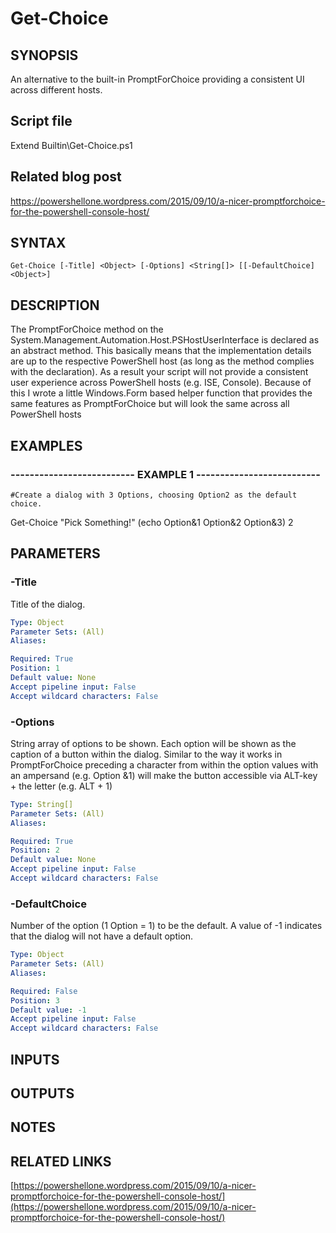 # Get-Choice

## SYNOPSIS
An alternative to the built-in PromptForChoice providing a consistent UI across different hosts.

## Script file
Extend Builtin\Get-Choice.ps1

## Related blog post
https://powershellone.wordpress.com/2015/09/10/a-nicer-promptforchoice-for-the-powershell-console-host/

## SYNTAX

```
Get-Choice [-Title] <Object> [-Options] <String[]> [[-DefaultChoice] <Object>]
```

## DESCRIPTION
The PromptForChoice method on the System.Management.Automation.Host.PSHostUserInterface is declared as an abstract method. 
This basically means that the implementation details are up to the respective PowerShell host (as long as the method complies with the declaration).
As a result your script will not provide a consistent user experience across PowerShell hosts (e.g.
ISE, Console). 
Because of this I wrote a little Windows.Form based helper function that provides the same features as PromptForChoice but will look the same across all PowerShell hosts

## EXAMPLES

### -------------------------- EXAMPLE 1 --------------------------
```
#Create a dialog with 3 Options, choosing Option2 as the default choice.
```

Get-Choice "Pick Something!" (echo Option&1 Option&2 Option&3) 2

## PARAMETERS

### -Title
Title of the dialog.

```yaml
Type: Object
Parameter Sets: (All)
Aliases: 

Required: True
Position: 1
Default value: None
Accept pipeline input: False
Accept wildcard characters: False
```

### -Options
String array of options to be shown.
Each option will be shown as the caption of a button within the dialog.
      Similar to the way it works in PromptForChoice preceding a character from within the option values with an ampersand (e.g.
Option &1) 
      will make the button accessible via ALT-key + the letter (e.g.
ALT + 1)

```yaml
Type: String[]
Parameter Sets: (All)
Aliases: 

Required: True
Position: 2
Default value: None
Accept pipeline input: False
Accept wildcard characters: False
```

### -DefaultChoice
Number of the option (1 Option = 1) to be the default.
A value of -1 indicates that the dialog will not have a default option.

```yaml
Type: Object
Parameter Sets: (All)
Aliases: 

Required: False
Position: 3
Default value: -1
Accept pipeline input: False
Accept wildcard characters: False
```

## INPUTS

## OUTPUTS

## NOTES

## RELATED LINKS

[https://powershellone.wordpress.com/2015/09/10/a-nicer-promptforchoice-for-the-powershell-console-host/](https://powershellone.wordpress.com/2015/09/10/a-nicer-promptforchoice-for-the-powershell-console-host/)

